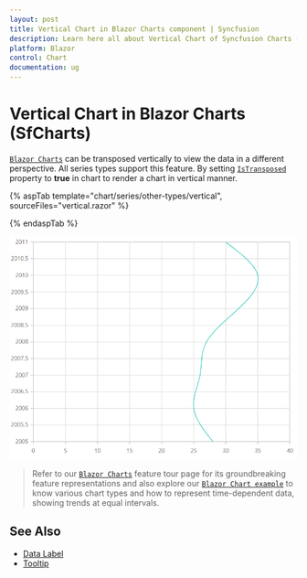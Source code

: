 ```yaml
---
layout: post
title: Vertical Chart in Blazor Charts component | Syncfusion
description: Learn here all about Vertical Chart of Syncfusion Charts (SfCharts) component and more.
platform: Blazor
control: Chart
documentation: ug
---
```


# Vertical Chart in Blazor Charts (SfCharts)

[`Blazor Charts`](https://www.syncfusion.com/blazor-components/blazor-charts) can be transposed vertically to view the data in a different perspective. All series types support this feature. By setting [`IsTransposed`](https://help.syncfusion.com/cr/blazor/Syncfusion.Blazor.Charts.SfChart.html#Syncfusion_Blazor_Charts_SfChart_IsTransposed) property to **true** in chart to render a chart in vertical manner.

{% aspTab template="chart/series/other-types/vertical", sourceFiles="vertical.razor" %}

{% endaspTab %}

![Vertical Chart](../images/othertypes/vertical.png)

> Refer to our [`Blazor Charts`](https://www.syncfusion.com/blazor-components/blazor-charts) feature tour page for its groundbreaking feature representations and also explore our [`Blazor Chart example`](https://blazor.syncfusion.com/demos/chart/line?theme=bootstrap4) to know various chart types and how to represent time-dependent data, showing trends at equal intervals.

## See Also

* [Data Label](../data-labels)
* [Tooltip](../tool-tip)